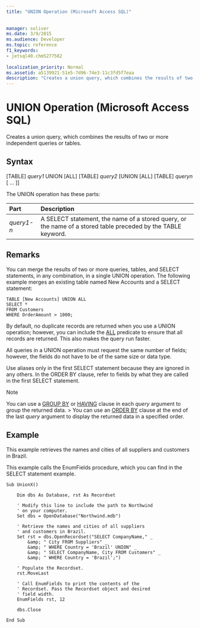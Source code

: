 ```yaml
---
title: "UNION Operation (Microsoft Access SQL)"
 
 
manager: soliver
ms.date: 3/9/2015
ms.audience: Developer
ms.topic: reference
f1_keywords:
- jetsql40.chm5277582
  
localization_priority: Normal
ms.assetid: a5139921-51e5-7d96-74e3-11c3fd5f7eaa
description: "Creates a union query, which combines the results of two or more independent queries or tables."
---
```


# UNION Operation (Microsoft Access SQL)

Creates a union query, which combines the results of two or more independent queries or tables.
  
## Syntax

[TABLE]  *query1*  UNION [ALL] [TABLE]  *query2*  [UNION [ALL] [TABLE]  *queryn*  [ … ]] 
  
The UNION operation has these parts:
  
|**Part**|**Description**|
|:-----|:-----|
| *query1-n*  <br/> |A SELECT statement, the name of a stored query, or the name of a stored table preceded by the TABLE keyword.  <br/> |
   
## Remarks

You can merge the results of two or more queries, tables, and SELECT statements, in any combination, in a single UNION operation. The following example merges an existing table named New Accounts and a SELECT statement:
  
```
TABLE [New Accounts] UNION ALL 
SELECT * 
FROM Customers 
WHERE OrderAmount > 1000;
```

By default, no duplicate records are returned when you use a UNION operation; however, you can include the [ALL](http://msdn.microsoft.com/library/6ff5c418-897b-7d65-8551-5a0ace3c587f%28Office.15%29.aspx) predicate to ensure that all records are returned. This also makes the query run faster. 
  
All queries in a UNION operation must request the same number of fields; however, the fields do not have to be of the same size or data type.
  
Use aliases only in the first SELECT statement because they are ignored in any others. In the ORDER BY clause, refer to fields by what they are called in the first SELECT statement.
  
> [!NOTE]
>  You can use a [GROUP BY](http://msdn.microsoft.com/library/fe7d5e27-a47a-1229-232c-cf6a0cbad761%28Office.15%29.aspx) or [HAVING](http://msdn.microsoft.com/library/4fc4655b-c8a6-2ca2-509e-ac98d9a1c776%28Office.15%29.aspx) clause in each  *query*  argument to group the returned data. >  You can use an [ORDER BY](http://msdn.microsoft.com/library/9e5e6911-1117-b220-7f11-1ae7f87cbdc0%28Office.15%29.aspx) clause at the end of the last  *query*  argument to display the returned data in a specified order. 
  
## Example

This example retrieves the names and cities of all suppliers and customers in Brazil.
  
This example calls the EnumFields procedure, which you can find in the SELECT statement example.
  
```
Sub UnionX() 
 
    Dim dbs As Database, rst As Recordset 
 
    ' Modify this line to include the path to Northwind 
    ' on your computer. 
    Set dbs = OpenDatabase("Northwind.mdb") 
     
    ' Retrieve the names and cities of all suppliers  
    ' and customers in Brazil. 
    Set rst = dbs.OpenRecordset("SELECT CompanyName," _ 
        &amp; " City FROM Suppliers" _ 
        &amp; " WHERE Country = 'Brazil' UNION" _ 
        &amp; " SELECT CompanyName, City FROM Customers" _ 
        &amp; " WHERE Country = 'Brazil';") 
     
    ' Populate the Recordset. 
    rst.MoveLast 
     
    ' Call EnumFields to print the contents of the  
    ' Recordset. Pass the Recordset object and desired 
    ' field width. 
    EnumFields rst, 12 
 
    dbs.Close 
 
End Sub
```


